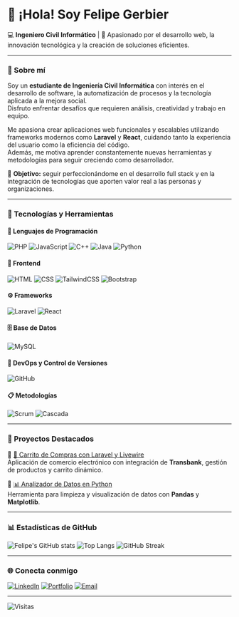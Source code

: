 # 👋 ¡Hola! Soy Felipe Gerbier

💻 **Ingeniero Civil Informático** | 🚀 Apasionado por el desarrollo web, la innovación tecnológica y la creación de soluciones eficientes.

---

### 🧠 Sobre mí

Soy un **estudiante de Ingeniería Civil Informática** con interés en el desarrollo de software, la automatización de procesos y la tecnología aplicada a la mejora social.  
Disfruto enfrentar desafíos que requieren análisis, creatividad y trabajo en equipo.  

Me apasiona crear aplicaciones web funcionales y escalables utilizando frameworks modernos como **Laravel** y **React**, cuidando tanto la experiencia del usuario como la eficiencia del código.  
Además, me motiva aprender constantemente nuevas herramientas y metodologías para seguir creciendo como desarrollador.  

📌 **Objetivo:** seguir perfeccionándome en el desarrollo full stack y en la integración de tecnologías que aporten valor real a las personas y organizaciones.

---

### 🧰 Tecnologías y Herramientas

#### 💬 Lenguajes de Programación
![PHP](https://img.shields.io/badge/-PHP-777BB4?style=for-the-badge&logo=php&logoColor=white)
![JavaScript](https://img.shields.io/badge/-JavaScript-F7DF1E?style=for-the-badge&logo=javascript&logoColor=black)
![C++](https://img.shields.io/badge/-C++-00599C?style=for-the-badge&logo=cplusplus&logoColor=white)
![Java](https://img.shields.io/badge/-Java-007396?style=for-the-badge&logo=java&logoColor=white)
![Python](https://img.shields.io/badge/-Python-3776AB?style=for-the-badge&logo=python&logoColor=white)

#### 🎨 Frontend
![HTML](https://img.shields.io/badge/-HTML5-E34F26?style=for-the-badge&logo=html5&logoColor=white)
![CSS](https://img.shields.io/badge/-CSS3-1572B6?style=for-the-badge&logo=css3&logoColor=white)
![TailwindCSS](https://img.shields.io/badge/-TailwindCSS-38B2AC?style=for-the-badge&logo=tailwind-css&logoColor=white)
![Bootstrap](https://img.shields.io/badge/-Bootstrap-7952B3?style=for-the-badge&logo=bootstrap&logoColor=white)

#### ⚙️ Frameworks
![Laravel](https://img.shields.io/badge/-Laravel-FF2D20?style=for-the-badge&logo=laravel&logoColor=white)
![React](https://img.shields.io/badge/-React-61DAFB?style=for-the-badge&logo=react&logoColor=black)

#### 🗄️ Base de Datos
![MySQL](https://img.shields.io/badge/-MySQL-4479A1?style=for-the-badge&logo=mysql&logoColor=white)

#### 🧩 DevOps y Control de Versiones
![GitHub](https://img.shields.io/badge/-GitHub-181717?style=for-the-badge&logo=github&logoColor=white)

#### 📋 Metodologías
![Scrum](https://img.shields.io/badge/-Scrum-6DB33F?style=for-the-badge&logo=scrumalliance&logoColor=white)
![Cascada](https://img.shields.io/badge/-Cascada-4A90E2?style=for-the-badge)

---

### 🧩 Proyectos Destacados

🔹 [🛒 Carrito de Compras con Laravel y Livewire](https://github.com/felipegerbier/carrito-livewire)  
Aplicación de comercio electrónico con integración de **Transbank**, gestión de productos y carrito dinámico.

🔹 [📊 Analizador de Datos en Python](https://github.com/felipegerbier/data-analyzer)  
Herramienta para limpieza y visualización de datos con **Pandas** y **Matplotlib**.


---

### 📊 Estadísticas de GitHub

![Felipe's GitHub stats](https://github-readme-stats.vercel.app/api?username=felipegerbier&show_icons=true&theme=tokyonight)
![Top Langs](https://github-readme-stats.vercel.app/api/top-langs/?username=felipegerbier&layout=compact&theme=tokyonight)
![GitHub Streak](https://streak-stats.demolab.com/?user=felipegerbier&theme=tokyonight)

---

### 🌐 Conecta conmigo

[![LinkedIn](https://img.shields.io/badge/-LinkedIn-0A66C2?style=for-the-badge&logo=linkedin&logoColor=white)](https://linkedin.com/in/tuusuario)
[![Portfolio](https://img.shields.io/badge/-Portafolio-000000?style=for-the-badge&logo=githubpages&logoColor=white)](https://tuportafolio.com)
[![Email](https://img.shields.io/badge/-Email-D14836?style=for-the-badge&logo=gmail&logoColor=white)](mailto:tuemail@gmail.com)

---

![Visitas](https://komarev.com/ghpvc/?username=felipegerbier&label=Profile%20views&color=0e75b6&style=flat)

